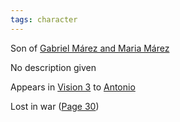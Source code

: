 ```yaml
---
tags: character
---
```

Son of [Gabriel Márez and Maria Márez](</Márez Family/Gabriel and Maria Márez.md#List of Children>)

No description given

Appears in [Vision 3](</Visions/Vision 3.md>) to [Antonio](</Márez Family/Antonio Márez.md>)

Lost in war ([Page 30](</BMU.pdf#page=42>))